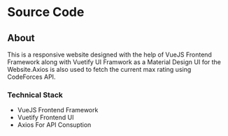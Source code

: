# Source Code

## About
This is a responsive website designed with the help of VueJS Frontend Framework along with Vuetify UI Framwork as a Material Design UI for the Website.Axios is also used to fetch the current max rating using CodeForces API.

### Technical Stack
- VueJS Frontend Framework
- Vuetify Frontend UI 
- Axios For API Consuption
